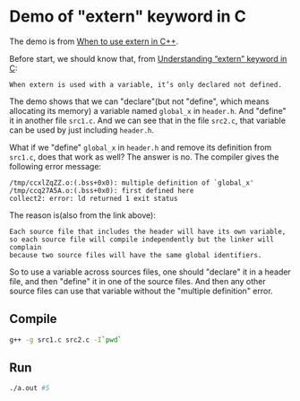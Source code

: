 # Demo of "extern" keyword in C
The demo is from [When to use extern in C++](https://stackoverflow.com/questions/10422034/when-to-use-extern-in-c).

Before start, we should know that, from [Understanding “extern” keyword in C](https://www.geeksforgeeks.org/understanding-extern-keyword-in-c/):
```
When extern is used with a variable, it’s only declared not defined.
```

The demo shows that we can "declare"(but not "define", which means allocating its memory) a variable named `global_x` in `header.h`. And "define" it in another file `src1.c`. And we can see that in the file `src2.c`, that variable can be used by just including `header.h`.

What if we "define" `global_x` in `header.h` and remove its definition from `src1.c`, does that work as well? The answer is no. The compiler gives the following error message:
```
/tmp/ccxlZqZZ.o:(.bss+0x0): multiple definition of `global_x'
/tmp/ccq27A5A.o:(.bss+0x0): first defined here
collect2: error: ld returned 1 exit status
```
The reason is(also from the link above):
```
Each source file that includes the header will have its own variable, 
so each source file will compile independently but the linker will complain 
because two source files will have the same global identifiers.
```
So to use a variable across sources files, one should "declare" it in a header file, and then "define" it in one of the source files. And then any other source files can use that variable without the "multiple definition" error.

## Compile
```sh
g++ -g src1.c src2.c -I`pwd`
```

## Run
```sh
./a.out #5
```
